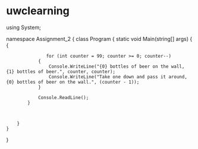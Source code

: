 # uwclearning
using System;

namespace Assignment_2
{
    class Program
    {
        static void Main(string[] args)
        {
         {
               
                   for (int counter = 99; counter >= 0; counter--)
                {
                    Console.WriteLine("{0} bottles of beer on the wall, {1} bottles of beer.", counter, counter);
                    Console.WriteLine("Take one down and pass it around, {0} bottles of beer on the wall.", (counter - 1));
                }

                Console.ReadLine();
            }

            
            
        }
    }
}

        
    

